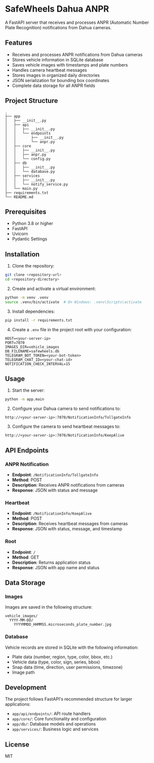 # SafeWheels Dahua ANPR

A FastAPI server that receives and processes ANPR (Automatic Number Plate Recognition) notifications from Dahua cameras.

## Features

- Receives and processes ANPR notifications from Dahua cameras
- Stores vehicle information in SQLite database
- Saves vehicle images with timestamps and plate numbers
- Handles camera heartbeat messages
- Stores images in organized daily directories
- JSON serialization for bounding box coordinates
- Complete data storage for all ANPR fields

## Project Structure

```
.
├── app
│   ├── __init__.py
│   ├── api
│   │   ├── __init__.py
│   │   └── endpoints
│   │       ├── __init__.py
│   │       └── anpr.py
│   ├── core
│   │   ├── __init__.py
│   │   ├── anpr.py
│   │   └── config.py
│   ├── db
│   │   ├── __init__.py
│   │   └── database.py
│   ├── services
│   │   ├── __init__.py
│   │   └── notify_service.py
│   └── main.py
├── requirements.txt
└── README.md
```

## Prerequisites

- Python 3.8 or higher
- FastAPI
- Uvicorn
- Pydantic Settings

## Installation

1. Clone the repository:
```bash
git clone <repository-url>
cd <repository-directory>
```

2. Create and activate a virtual environment:
```bash
python -m venv .venv
source .venv/bin/activate  # On Windows: .venv\Scripts\activate
```

3. Install dependencies:
```bash
pip install -r requirements.txt
```

4. Create a `.env` file in the project root with your configuration:
```env
HOST=<your-server-ip>
PORT=7070
IMAGES_DIR=vehicle_images
DB_FILENAME=safewheels.db
TELEGRAM_BOT_TOKEN=<your-bot-token>
TELEGRAM_CHAT_ID=<your-chat-id>
NOTIFICATION_CHECK_INTERVAL=15
```

## Usage

1. Start the server:
```bash
python -m app.main
```

2. Configure your Dahua camera to send notifications to:
```
http://<your-server-ip>:7070/NotificationInfo/TollgateInfo
```

3. Configure the camera to send heartbeat messages to:
```
http://<your-server-ip>:7070/NotificationInfo/KeepAlive
```

## API Endpoints

### ANPR Notification
- **Endpoint**: `/NotificationInfo/TollgateInfo`
- **Method**: POST
- **Description**: Receives ANPR notifications from cameras
- **Response**: JSON with status and message

### Heartbeat
- **Endpoint**: `/NotificationInfo/KeepAlive`
- **Method**: POST
- **Description**: Receives heartbeat messages from cameras
- **Response**: JSON with status, message, and timestamp

### Root
- **Endpoint**: `/`
- **Method**: GET
- **Description**: Returns application status
- **Response**: JSON with app name and status

## Data Storage

### Images
Images are saved in the following structure:
```
vehicle_images/
  YYYY-MM-DD/
    YYYYMMDD_HHMMSS.microseconds_plate_number.jpg
```

### Database
Vehicle records are stored in SQLite with the following information:
- Plate data (number, region, type, color, bbox, etc.)
- Vehicle data (type, color, sign, series, bbox)
- Snap data (time, direction, user permissions, timezone)
- Image path

## Development

The project follows FastAPI's recommended structure for larger applications:
- `app/api/endpoints/`: API route handlers
- `app/core/`: Core functionality and configuration
- `app/db/`: Database models and operations
- `app/services/`: Business logic and services

## License

MIT
